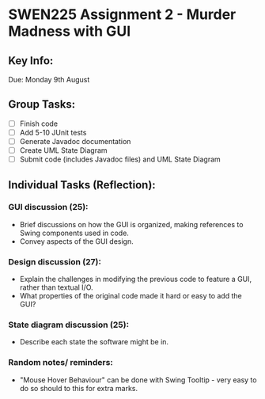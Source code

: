 # SWEN225 Assignment 2 - Murder Madness with GUI
## Key Info:
Due: Monday 9th August

## Group Tasks:
- [ ] Finish code
- [ ] Add 5-10 JUnit tests
- [ ] Generate Javadoc documentation
- [ ] Create UML State Diagram
- [ ] Submit code (includes Javadoc files) and UML State Diagram

## Individual Tasks (Reflection):
### GUI discussion (25):
- Brief discussions on how the GUI is organized, making references to Swing components used in code. 
- Convey aspects of the GUI design. 
### Design discussion (27):
- Explain the challenges in modifying the previous code to feature a GUI, rather than textual I/O. 
- What properties of the original code made it hard or easy to add the GUI?
### State diagram discussion (25):
- Describe each state the software might be in.



### Random notes/ reminders:
- "Mouse Hover Behaviour" can be done with Swing Tooltip - very easy to do so should to this for extra marks.
